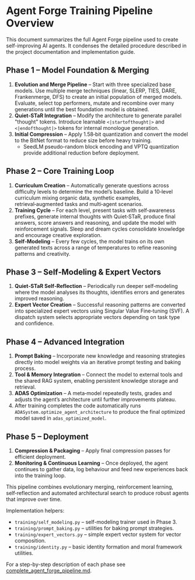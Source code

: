 # Agent Forge Training Pipeline Overview

This document summarizes the full Agent Forge pipeline used to create self-improving AI agents. It condenses the detailed procedure described in the project documentation and implementation guide.

## Phase 1 – Model Foundation & Merging
1. **Evolution and Merge Pipeline** – Start with three specialized base models. Use multiple merge techniques (linear, SLERP, TIES, DARE, Frankenmerge, DFS) to create an initial population of merged models. Evaluate, select top performers, mutate and recombine over many generations until the best foundation model is obtained.
2. **Quiet‑STaR Integration** – Modify the architecture to generate parallel "thought" tokens. Introduce learnable `<|startofthought|>` and `<|endofthought|>` tokens for internal monologue generation.
3. **Initial Compression** – Apply 1.58‑bit quantization and convert the model to the BitNet format to reduce size before heavy training.
    - SeedLM pseudo-random block encoding and VPTQ quantization provide additional reduction before deployment.

## Phase 2 – Core Training Loop
1. **Curriculum Creation** – Automatically generate questions across difficulty levels to determine the model’s baseline. Build a 10‑level curriculum mixing organic data, synthetic examples, retrieval‑augmented tasks and multi‑agent scenarios.
2. **Training Cycle** – For each level, present tasks with self‑awareness prefixes, generate internal thoughts with Quiet‑STaR, produce final answers, score answers and reasoning, and update the model with reinforcement signals. Sleep and dream cycles consolidate knowledge and encourage creative exploration.
3. **Self‑Modeling** – Every few cycles, the model trains on its own generated texts across a range of temperatures to refine reasoning patterns and creativity.

## Phase 3 – Self‑Modeling & Expert Vectors
1. **Quiet‑STaR Self‑Reflection** – Periodically run deeper self‑modeling where the model analyses its thoughts, identifies errors and generates improved reasoning.
2. **Expert Vector Creation** – Successful reasoning patterns are converted into specialized expert vectors using Singular Value Fine‑tuning (SVF). A dispatch system selects appropriate vectors depending on task type and confidence.

## Phase 4 – Advanced Integration
1. **Prompt Baking** – Incorporate new knowledge and reasoning strategies directly into model weights via an iterative prompt testing and baking process.
2. **Tool & Memory Integration** – Connect the model to external tools and the shared RAG system, enabling persistent knowledge storage and retrieval.
3. **ADAS Optimization** – A meta‑model repeatedly tests, grades and adjusts the agent’s architecture until further improvements plateau.
4. After training completes the code automatically runs `ADASystem.optimize_agent_architecture` to produce the final optimized model saved in `adas_optimized_model`.

## Phase 5 – Deployment
1. **Compression & Packaging** – Apply final compression passes for efficient deployment.
2. **Monitoring & Continuous Learning** – Once deployed, the agent continues to gather data, log behaviour and feed new experiences back into the training loop.

This pipeline combines evolutionary merging, reinforcement learning, self‑reflection and automated architectural search to produce robust agents that improve over time.

Implementation helpers:
- `training/self_modeling.py` – self-modeling trainer used in Phase 3.
- `training/prompt_baking.py` – utilities for baking prompt strategies.
- `training/expert_vectors.py` – simple expert vector system for vector composition.
- `training/identity.py` – basic identity formation and moral framework utilities.

For a step-by-step description of each phase see [complete_agent_forge_pipeline.md](complete_agent_forge_pipeline.md).
